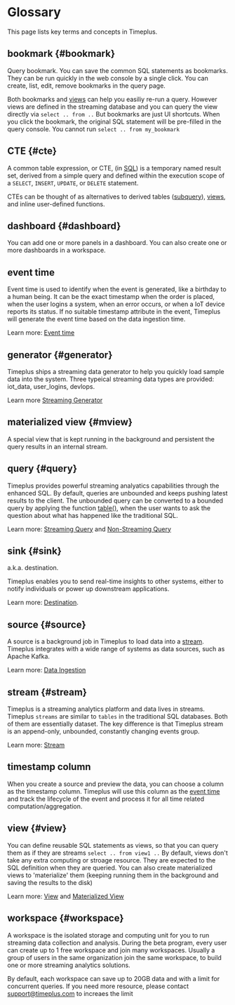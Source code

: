 # Glossary

This page lists key terms and concepts in Timeplus.

## bookmark {#bookmark}

Query bookmark. You can save the common SQL statements as bookmarks. They can be run quickly in the web console by a single click. You can create, list, edit, remove bookmarks in the query page.

Both bookmarks and [views](#view) can help you easiliy re-run a query. However views are defined in the streaming database and you can query the view directly via `select .. from ..` But bookmarks are just UI shortcuts. When you click the bookmark, the original SQL statement will be pre-filled in the query console. You cannot run `select .. from my_bookmark`



## CTE {#cte}

A common table expression, or CTE, (in [SQL](https://en.wikipedia.org/wiki/SQL)) is a temporary named result set, derived from a simple query and defined within the execution scope of a `SELECT`, `INSERT`, `UPDATE`, or `DELETE` statement.

CTEs can be thought of as alternatives to derived tables ([subquery](https://en.wikipedia.org/wiki/Subquery)), [views](https://en.wikipedia.org/wiki/View_(database)), and inline user-defined functions.

## dashboard {#dashboard}

You can add one or more panels in a dashboard. You can also create one or more dashboards in a workspace.

## event time

Event time is used to identify when the event is generated, like a birthday to a human being. It can be the exact timestamp when the order is placed, when the user logins a system, when an error occurs, or when a IoT device reports its status. If no suitable timestamp attribute in the event, Timeplus will generate the event time based on the data ingestion time.

Learn more: [Event time](eventtime)

## generator {#generator}

Timeplus ships a streaming data generator to help you quickly load sample data into the system. Three typeical streaming data types are provided: iot_data, user_logins, devlops.

Learn more [Streaming Generator](stream-generator)

## materialized view {#mview}

A special view that is kept running in the background and persistent the query results in an internal stream.

## query {#query}

Timeplus provides powerful streaming analyatics capabilities through the enhanced SQL. By default, queries are unbounded and keeps pushing latest results to the client. The unbounded query can be converted to a bounded query by applying the function [table()](functions#table), when the user wants to ask the question about what has happened like the traditional SQL.

Learn more: [Streaming Query](stream-query) and [Non-Streaming Query](history)

## sink {#sink}

a.k.a. destination. 

Timeplus enables you to send real-time insights to other systems, either to notify individuals or power up downstream applications.

Learn more: [Destination](destination).

## source {#source}

A source is a background job in Timeplus to load data into a [stream](#stream). Timeplus integrates with a wide range of systems as data sources, such as Apache Kafka.

Learn more: [Data Ingestion](http://localhost:3030/docs/ingestion) 

## stream {#stream}

Timeplus is a streaming analytics platform and data lives in streams. Timeplus `streams` are similar to `tables` in the traditional SQL databases. Both of them are essentially dataset. The key difference is that Timeplus stream is an append-only, unbounded, constantly changing events group.

Learn more: [Stream](working-with-streams) 

## timestamp column

When you create a source and preview the data, you can choose a column as the timestamp column. Timeplus will use this column as the [event time](#event_time) and track the lifecycle of the event and process it for all time related computation/aggregation. 

## view {#view}

You can define reusable SQL statements as views, so that you can query them as if they are streams `select .. from view1 ..` By default, views don't take any extra computing or stroage resource. They are expected to the SQL definition when they are queried. You can also create materialized views to 'materialize' them (keeping running them in the background and saving the results to the disk)

Learn more: [View](view) and [Materialized View](view#m_view)

## workspace {#workspace}

A workspace is the isolated storage and computing unit for you to run streaming data collection and analysis. During the beta program, every user can create up to 1 free workspace and join many workspaces. Usually a group of users in the same organization join the same workspace, to build one or more streaming analytics solutions.

By default, each workspace can save up to 20GB data and with a limit for concurrent queries. If you need more resource, please contact support@timeplus.com to increaes the limit